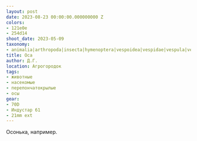 ```yaml
---
layout: post
date: 2023-08-23 00:00:00.000000000 Z
colors:
- 121e0e
- 254d14
shoot_date: 2023-05-09
taxonomy:
- animalia|arthropoda|insecta|hymenoptera|vespoidea|vespidae|vespula|vespula vulgaris
title: Оса
author: Д.Г.
location: Агрогородок
tags:
- животные
- насекомые
- перепончатокрылые
- осы
gear:
- 70D
- Индустар 61
- 21mm ext
---
```

Осонька, например.

